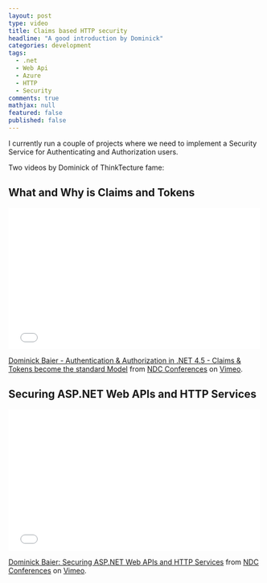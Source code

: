 ```yaml
---
layout: post
type: video
title: Claims based HTTP security
headline: "A good introduction by Dominick"
categories: development
tags: 
  - .net
  - Web Api
  - Azure
  - HTTP
  - Security
comments: true
mathjax: null
featured: false
published: false
---
```

I currently run a couple of projects where we need to implement a Security Service for Authenticating and Authorization users.

Two videos by Dominick of ThinkTecture fame:

## What and Why is Claims and Tokens
 <iframe src="//player.vimeo.com/video/43549130" width="500" height="281" frameborder="0" webkitallowfullscreen mozallowfullscreen allowfullscreen> </iframe> <p><a href="http://vimeo.com/43549130">Dominick Baier - Authentication & Authorization in .NET 4.5 - Claims & Tokens become the standard Model</a> from <a href="http://vimeo.com/ndcoslo">NDC Conferences</a> on <a href="https://vimeo.com">Vimeo</a>.</p>

## Securing ASP.NET Web APIs and HTTP Services

<iframe src="//player.vimeo.com/video/68327244" width="500" height="281" frameborder="0" webkitallowfullscreen mozallowfullscreen allowfullscreen> </iframe> <p><a href="http://vimeo.com/68327244">Dominick Baier: Securing ASP.NET Web APIs and HTTP Services</a> from <a href="http://vimeo.com/ndcoslo">NDC Conferences</a> on <a href="https://vimeo.com">Vimeo</a>.</p>
